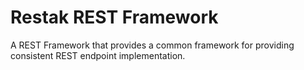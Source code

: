 # Restak REST Framework

A REST Framework that provides a common framework for providing consistent REST endpoint implementation.

